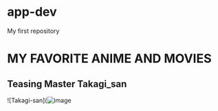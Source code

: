 # app-dev
My first repository

# **MY FAVORITE ANIME AND MOVIES**
## **Teasing Master Takagi_san**
![Takagi-san](![image](https://github.com/JF141099/app-dev/assets/156996568/aaa470b0-2176-4803-9816-381251e5a0ae)


